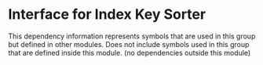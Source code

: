 
# Interface for Index Key Sorter
This dependency information represents symbols that are used in this group but defined in other modules.  Does not include symbols used in this group that are defined inside this module.
(no dependencies outside this module)
